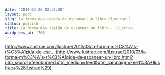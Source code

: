 ```yaml
---
date: '2010-03-26 02:50:00'
layout: post
slug: la-forma-mas-rapida-de-escanear-un-libro-ilustrae-2
status: publish
title: La forma más rápida de escanear un libro - ilustrae
wordpress_id: '765'
---
```



    

[http://www.ilustrae.com/ilustrae/2010/03/la-forma-m%C3%A1s-r%C3%A1pida-de-esc...](http://www.ilustrae.com/ilustrae/2010/03/la-forma-m%C3%A1s-r%C3%A1pida-de-escanear-un-libro.html?utm_source=feedburner&utm_medium=feed&utm_campaign=Feed%3A+Ilustrae+%28ilustrae%29)





  
